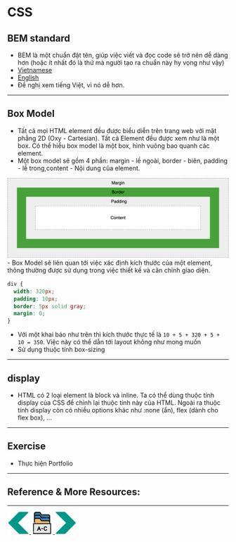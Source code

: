 # CSS
## BEM standard
- BEM là một chuẩn đặt tên, giúp việc viết và đọc code sẽ trở nên dễ dàng hơn (hoặc ít nhất đó là thứ mà người tạo ra chuẩn này hy vọng như vậy)
- [Vietnamese](https://www.youtube.com/watch?v=v1hSncGZg24)
- [English](https://www.youtube.com/watch?v=er1JEDuPbZQ)
- Đề nghị xem tiếng Việt, vì nó dễ hơn. 
---
## Box Model
- Tất cả mọi HTML element đều được biểu diễn trên trang web với mặt phẳng 2D (Oxy - Cartesian). Tất cả Element đều được xem như là một box. Có thể hiểu box model là một box, hình vuông bao quanh các element.
- Một box model sẽ gồm 4 phần: margin - lề ngoài, border - biên, padding - lề trong,content - Nội dung của element.
<img src="../sources/C4EJS/C4EJS-Lecture-2.3.png" alt="css syntax">
- Box Model sẽ liên quan tới việc xác định kích thước của một element, thông thường được sử dụng trong việc thiết kế và căn chỉnh giao diện.

```css
div {
  width: 320px;
  padding: 10px;
  border: 5px solid gray;
  margin: 0;
}

```
- Với một khai báo như trên thì kích thước thực tế là `10 + 5 + 320 + 5 + 10 = 350`. Việc này có thể dẫn tới layout không như mong muốn
- Sử dụng thuộc tính box-sizing
---

## display
- HTML có 2 loại element là block và inline. Ta có thể dùng thuộc tính display của CSS để chỉnh lại thuộc tính này của HTML. Ngoài ra thuộc tính display còn có nhiều options khác như :none (ẩn), flex (dành cho flex box), ...
---
## Exercise
- Thực hiện Portfolio

---

## Reference & More Resources:
---
<!-- Navigator -->
<div>
<a href="Lecture-02.2.Introduction-to-CSS.md">
    <img width=50 src="../sources/left-arrow.svg" >
</a>
<a href="README.md">
    <img width=50 src="../sources/index.svg" >
</a>
<a href="Lecture-03.1.Flexbox.md">
    <img  width=50 src="../sources/right-arrow.svg">
    </a>
</div>
<!-- Navigator -->
